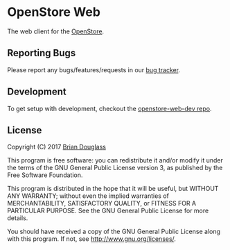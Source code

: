 # OpenStore Web

The web client for the [OpenStore](https://open.uappexplorer.com/).

## Reporting Bugs

Please report any bugs/features/requests in our [bug tracker](https://github.com/UbuntuOpenStore/openstore-meta/issues).

## Development

To get setup with development, checkout the
[openstore-web-dev repo](https://github.com/UbuntuOpenStore/openstore-web-dev).

## License

Copyright (C) 2017 [Brian Douglass](http://bhdouglass.com/)

This program is free software: you can redistribute it and/or modify it under the terms of the GNU General Public License version 3, as published
by the Free Software Foundation.

This program is distributed in the hope that it will be useful, but WITHOUT ANY WARRANTY; without even the implied warranties of MERCHANTABILITY, SATISFACTORY QUALITY, or FITNESS FOR A PARTICULAR PURPOSE.  See the GNU General Public License for more details.

You should have received a copy of the GNU General Public License along with this program.  If not, see <http://www.gnu.org/licenses/>.
